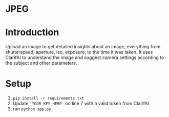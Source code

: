 # JPEG

# Introduction
Upload an image to get detailed insights about an image, everything from shutterspeed, aperture, iso, exposure, to the time it was taken. It uses ClarifAI to understand the image and suggest camera settings according to the subject and other parameters.

# Setup
1) `pip install -r requirements.txt`
2) Update `'YOUR_KEY_HERE'` on line 7 with a valid token from ClarifAI
3) run `python app.py`
